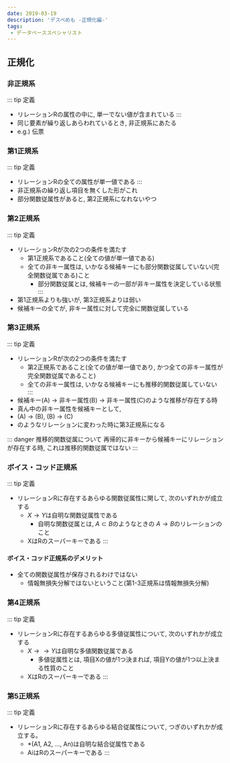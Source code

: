 ```yaml
---
date: 2019-03-19
description: 'デスペめも -正規化編-'
tags:
 - データベーススペシャリスト
---
```


## 正規化
### 非正規系
::: tip 定義
   - リレーションRの属性の中に, 単一でない値が含まれている
:::
 - 同じ要素が繰り返しあらわれているとき, 非正規系にあたる
 - e.g.) 伝票

### 第1正規系
::: tip 定義
 - リレーションRの全ての属性が単一値である
:::
 - 非正規系の繰り返し項目を無くした形がこれ
 - 部分関数従属性があると, 第2正規系になれないやつ

### 第2正規系
::: tip 定義
 - リレーションRが次の2つの条件を満たす
   - 第1正規系であること(全ての値が単一値である)
   - 全ての非キー属性は, いかなる候補キーにも部分関数従属していない(完全関数従属である)こと
     - 部分関数従属とは, 候補キーの一部が非キー属性を決定している状態
:::
 - 第1正規系よりも強いが, 第3正規系よりは弱い
 - 候補キーの全てが, 非キー属性に対して完全に関数従属している

### 第3正規系
::: tip 定義
 - リレーションRが次の2つの条件を満たす
   - 第2正規系であること(全ての値が単一値であり, かつ全ての非キー属性が完全関数従属であること)
   - 全ての非キー属性は, いかなる候補キーにも推移的関数従属していない
:::
 - 候補キー(A) $\rightarrow$ 非キー属性(B) $\rightarrow$ 非キー属性(C)のような推移が存在する時
 - 真ん中の非キー属性を候補キーとして, 
 - (A) $\rightarrow$ (B), (B) $\rightarrow$ (C)
 - のようなリレーションに変わった時に第3正規系になる

::: danger 推移的関数従属について
再帰的に非キーから候補キーにリレーションが存在する時, これは推移的関数従属ではない
:::

### ボイス・コッド正規系
::: tip 定義
 - リレーションRに存在するあらゆる関数従属性に関して, 次のいずれかが成立する
   - $X \rightarrow Y$は自明な関数従属性である
     - 自明な関数従属とは, $A \subset B$のようなときの $A \rightarrow B$のリレーションのこと
   - XはRのスーパーキーである
:::

#### ボイス・コッド正規系のデメリット
 - 全ての関数従属性が保存されるわけではない
   - 情報無損失分解ではないということ(第1-3正規系は情報無損失分解)

### 第4正規系
::: tip 定義
 - リレーションRに存在するあらゆる多値従属性について, 次のいずれかが成立する
   - $X \rightarrow \rightarrow Y$は自明な多値関数従属である
     - 多値従属性とは, 項目Xの値が1つ決まれば, 項目Yの値が1つ以上決まる性質のこと
   - XはRのスーパーキーである
:::

### 第5正規系
::: tip 定義
 - リレーションRに存在するあらゆる結合従属性について, つぎのいずれかが成立する。
   - *(A1, A2, ..., An)は自明な結合従属性である
   - AiはRのスーパーキーである
:::

